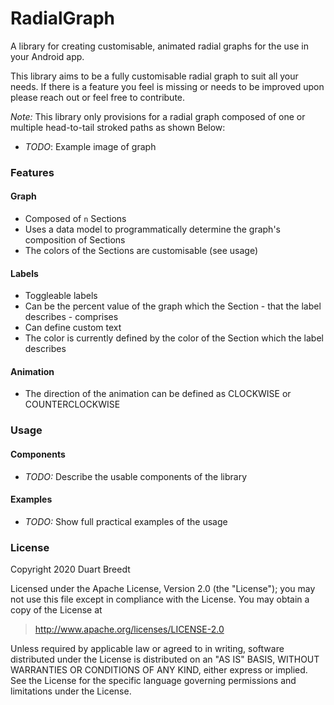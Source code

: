 # RadialGraph
A library for creating customisable, animated radial graphs for the use in your Android app.

This library aims to be a fully customisable radial graph to suit all your needs. If there is a feature you feel is
 missing or needs to be improved upon please reach out or feel free to contribute.
 
*Note:* This library only provisions for a radial graph composed of one or multiple head-to-tail stroked paths as
 shown Below:
 
 - *TODO*: Example image of graph  

### Features
#### Graph
- Composed of `n` Sections
- Uses a data model to programmatically determine the graph's composition of Sections
- The colors of the Sections are customisable (see usage)

#### Labels
- Toggleable labels
- Can be the percent value of the graph which the Section - that the label describes - comprises
- Can define custom text
- The color is currently defined by the color of the Section which the label describes

#### Animation
- The direction of the animation can be defined as CLOCKWISE or COUNTERCLOCKWISE

### Usage
#### Components
- *TODO:* Describe the usable components of the library

#### Examples
- *TODO:* Show full practical examples of the usage

### License
Copyright 2020 Duart Breedt

Licensed under the Apache License, Version 2.0 (the "License"); you may not use this file except in compliance with the License. You may obtain a copy of the License at

> http://www.apache.org/licenses/LICENSE-2.0

Unless required by applicable law or agreed to in writing, software distributed under the License is distributed on an "AS IS" BASIS, WITHOUT WARRANTIES OR CONDITIONS OF ANY KIND, either express or implied. See the License for the specific language governing permissions and limitations under the License.